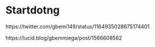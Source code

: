 # Startdotng
<p> https://twitter.com/gbemi149/status/1164935028675174401 </p>
<p> https://lucid.blog/gbemmiega/post/1566608562 </p>
